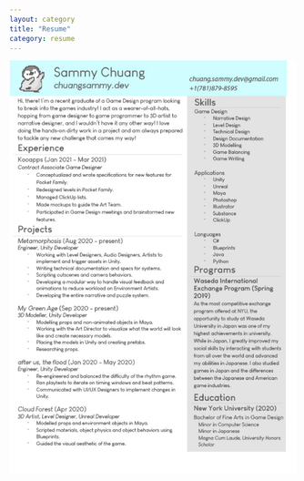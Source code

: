 ```yaml
---
layout: category
title: "Resume"
category: resume
---
```


![Resume](/assets/artwork/Resume/ChuangSammy_Resume_2021Mar15.jpg)
